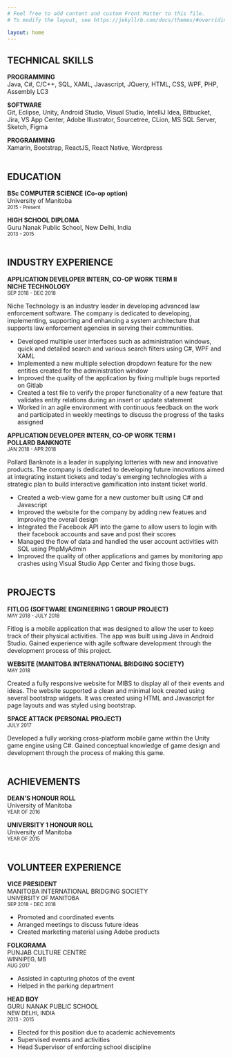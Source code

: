```yaml
---
# Feel free to add content and custom Front Matter to this file.
# To modify the layout, see https://jekyllrb.com/docs/themes/#overriding-theme-defaults

layout: home
---
```


## TECHNICAL SKILLS

**PROGRAMMING**<br />
Java, C#, C/C++, SQL, XAML, Javascript, JQuery, HTML, CSS, WPF, PHP, Assembly LC3

**SOFTWARE**<br />
Git, Eclipse, Unity, Android Studio, Visual Studio, IntelliJ Idea, Bitbucket, Jira, VS App Center, Adobe Illustrator, Sourcetree, CLion, MS SQL Server, Sketch, Figma

**PROGRAMMING**<br />
Xamarin, Bootstrap, ReactJS, React Native, Wordpress
<br /><br />

## EDUCATION

**BSc COMPUTER SCIENCE (Co-op option)**<br />
University of Manitoba<br />
<span style=" font-size:0.8em;">2015 - Present</span>

**HIGH SCHOOL DIPLOMA**<br />
Guru Nanak Public School, New Delhi, India<br />
<span style=" font-size:0.8em;">2013 - 2015</span>
<br /><br />

## INDUSTRY EXPERIENCE

**APPLICATION DEVELOPER INTERN, CO-OP WORK TERM II**<br />
**NICHE TECHNOLOGY**<br />
<span style=" font-size:0.8em;">SEP 2018 - DEC 2018</span>

Niche Technology is an industry leader in developing advanced law enforcement software. The company is dedicated to developing, implementing, supporting and enhancing a system architecture that supports law enforcement agencies in serving their communities.

- Developed multiple user interfaces such as administration windows, quick and detailed search and various search filters using C#, WPF and XAML
- Implemented a new multiple selection dropdown feature for the new entities created for the administration window
- Improved the quality of the application by fixing multiple bugs reported on Gitlab
- Created a test file to verify the proper functionality of a new feature that validates entity relations during an insert or update statement
- Worked in an agile environment with continuous feedback on the work and participated in weekly meetings to discuss the progress of the tasks assigned

**APPLICATION DEVELOPER INTERN, CO-OP WORK TERM I**<br />
**POLLARD BANKNOTE**<br />
<span style=" font-size:0.8em;">JAN 2018 - APR 2018</span>

Pollard Banknote is a leader in supplying lotteries with new and innovative products. The company is dedicated to developing future innovations aimed at integrating instant tickets and today's emerging technologies with a strategic plan to build interactive gamification into instant ticket world.

- Created a web-view game for a new customer built using C# and Javascript
- Improved the website for the company by adding new featues and improving the overall design
- Integrated the Facebook API into the game to allow users to login with their facebook accounts and save and post their scores
- Managed the flow of data and handled the user account activities with SQL using PhpMyAdmin
- Improved the quality of other applications and games by monitoring app crashes using Visual Studio App Center and fixing those bugs.
  <br /><br />

## PROJECTS

**FITLOG (SOFTWARE ENGINEERING 1 GROUP PROJECT)**<br />
<span style=" font-size:0.8em;">MAY 2018 - JULY 2018</span>

Fitlog is a mobile application that was designed to allow the user to keep track of their physical activities. The app was built using Java in Android Studio. Gained experience with agile software development through the development process of this project.

**WEBSITE (MANITOBA INTERNATIONAL BRIDGING SOCIETY)**<br />
<span style=" font-size:0.8em;">MAY 2018</span>

Created a fully responsive website for MIBS to display all of their events and ideas. The website supported a clean and minimal look created using several bootstrap widgets. It was created using HTML and Javascript for page layouts and was styled using bootstrap.

**SPACE ATTACK (PERSONAL PROJECT)**<br />
<span style=" font-size:0.8em;">JULY 2017</span>

Developed a fully working cross-platform mobile game within the Unity game engine using C#. Gained conceptual knowledge of game design and development through the process of making this game.
<br /><br />

## ACHIEVEMENTS

**DEAN'S HONOUR ROLL**<br />
University of Manitoba<br />
<span style=" font-size:0.8em;">YEAR OF 2016</span>

**UNIVERSITY 1 HONOUR ROLL**<br />
University of Manitoba<br />
<span style=" font-size:0.8em;">YEAR OF 2015</span>
<br /><br />

## VOLUNTEER EXPERIENCE

**VICE PRESIDENT**<br />
MANITOBA INTERNATIONAL BRIDGING SOCIETY<br />
<span style=" font-size:0.9em;">UNIVERSITY OF MANITOBA</span><br />
<span style=" font-size:0.8em;">SEP 2018 - DEC 2018</span>

- Promoted and coordinated events
- Arranged meetings to discuss future ideas
- Created marketing material using Adobe products

**FOLKORAMA**<br />
PUNJAB CULTURE CENTRE<br />
<span style=" font-size:0.9em;">WINNIPEG, MB</span><br />
<span style=" font-size:0.8em;">AUG 2017</span>

- Assisted in capturing photos of the event
- Helped in the parking department

**HEAD BOY**<br />
GURU NANAK PUBLIC SCHOOL<br />
<span style=" font-size:0.9em;">NEW DELHI, INDIA</span><br />
<span style=" font-size:0.8em;">2013 - 2015</span>

- Elected for this position due to academic achievements
- Supervised events and activities
- Head Supervisor of enforcing school discipline
